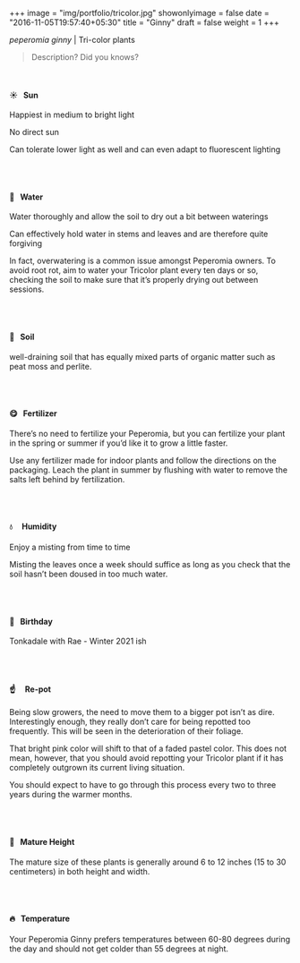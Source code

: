 +++
image = "img/portfolio/tricolor.jpg"
showonlyimage = false
date = "2016-11-05T19:57:40+05:30"
title = "Ginny"
draft = false
weight = 1
+++

*peperomia ginny* | Tri-color plants
<!--more-->

> Description? Did you knows?

</br>

#### :sunny:  &nbsp; Sun
Happiest in medium to bright light

No direct sun

Can tolerate lower light as well and can even adapt to fluorescent lighting

</br></br>

#### :ocean:  &nbsp; Water
Water thoroughly and allow the soil to dry out a bit between waterings

Can effectively hold water in stems and leaves and are therefore quite forgiving

In fact, overwatering is a common issue amongst Peperomia owners. To avoid root rot, aim to water your Tricolor plant every ten days or so, checking the soil to make sure that it’s properly drying out between sessions.

</br></br>

#### :seedling:  &nbsp; Soil
well-draining soil that has equally mixed parts of organic matter such as peat moss and perlite.

</br></br>

#### :yum:  &nbsp; Fertilizer
There’s no need to fertilize your Peperomia, but you can fertilize your plant in the spring or summer if you’d like it to grow a little faster.

Use any fertilizer made for indoor plants and follow the directions on the packaging. Leach the plant in summer by flushing with water to remove the salts left behind by fertilization.

</br></br>

#### :droplet: &nbsp; &nbsp; Humidity
Enjoy a misting from time to time

Misting the leaves once a week should suffice as long as you check that the soil hasn’t been doused in too much water.

</br></br>

#### :cake:  &nbsp; Birthday
Tonkadale with Rae - Winter 2021 ish

</br></br>

#### :point_up:  &nbsp;&nbsp;&nbsp; Re-pot
Being slow growers, the need to move them to a bigger pot isn’t as dire. Interestingly enough, they really don’t care for being repotted too frequently. This will be seen in the deterioration of their foliage.

That bright pink color will shift to that of a faded pastel color. This does not mean, however, that you should avoid repotting your Tricolor plant if it has completely outgrown its current living situation.

You should expect to have to go through this process every two to three years during the warmer months.

</br></br>

#### :triumph:  &nbsp; Mature Height
The mature size of these plants is generally around 6 to 12 inches (15 to 30 centimeters) in both height and width.

</br></br>

#### :fire:  &nbsp; Temperature
Your Peperomia Ginny prefers temperatures between 60-80 degrees during the day and should not get colder than 55 degrees at night.

</br></br>
